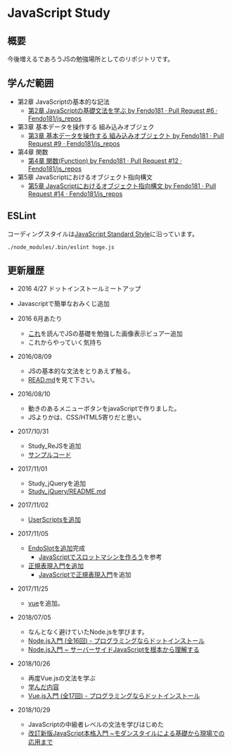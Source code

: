 
# JavaScript Study

## 概要
今後増えるであろうJSの勉強場所としてのリポジトリです。

## 学んだ範囲

- 第2章 JavaScriptの基本的な記法
  - [第2章 JavaScriptの基礎文法を学ぶ by Fendo181 · Pull Request #6 · Fendo181/js_repos](https://github.com/Fendo181/js_repos/pull/6)
- 第3章 基本データを操作する 組み込みオブジェク
  - [第3章 基本データを操作する 組み込みオブジェクト by Fendo181 · Pull Request #9 · Fendo181/js_repos](https://github.com/Fendo181/js_repos/pull/9)
- 第4章 関数
  - [第4章 関数(Function) by Fendo181 · Pull Request #12 · Fendo181/js_repos](https://github.com/Fendo181/js_repos/pull/12)
- 第5章 JavaScriptにおけるオブジェクト指向構文
  - [第5章 JavaScriptにおけるオブジェクト指向構文 by Fendo181 · Pull Request #14 · Fendo181/js_repos](https://github.com/Fendo181/js_repos/pull/14)

## ESLint

コーディングスタイルは[JavaScript Standard Style](https://github.com/standard/standard)に沿っています。

```
./node_modules/.bin/eslint hoge.js
```

## 更新履歴

- 2016 4/27 ドットインストールミートアップ
 - Javascriptで簡単なおみくじ追加

- 2016 6月あたり
  - [これ](https://www.amazon.co.jp/dp/4062578506/ref=pd_lpo_sbs_dp_ss_3?pf_rd_p=187205609&pf_rd_s=lpo-top-stripe&pf_rd_t=201&pf_rd_i=4274946614&pf_rd_m=AN1VRQENFRJN5&pf_rd_r=S742FGN5GJMJ5DR8FW76)を読んでJSの基礎を勉強した画像表示ビュアー追加
  - これからやっていく気持ち

- 2016/08/09
  - JSの基本的な文法をとりあえず触る。
  - [READ.md](https://github.com/Fendo181/js_repos/tree/master/bacic)を見て下さい。

- 2016/08/10
  - 動きのあるメニューボタンをjavaScriptで作りました。
  - JSよりかは、CSS/HTML5寄りだと思い。

- 2017/10/31
  - Study_ReJSを追加
  - [サンプルコード](https://github.com/Fendo181/JavaScript_repos/tree/master/Study_ReJS)

- 2017/11/01
  - Study_jQueryを追加
  - [Study_jQuery/README.md](https://github.com/Fendo181/js_repos/tree/master/bacic/jQuery/basic)

- 2017/11/02
  - [UserScriptsを追加](https://github.com/Fendo181/js_repos/tree/master/UserScripts)

- 2017/11/05
  - [EndoSlotを追加](https://github.com/Fendo181/js_repos/tree/master/app/slot)完成
    - [JavaScriptでスロットマシンを作ろう](https://dotinstall.com/lessons/slot_js_v4)を参考
  - [正規表現入門を追加](https://github.com/Fendo181/js_repos/tree/master/bacic/RegExp)
    - [JavaScriptで正規表現入門](https://dotinstall.com/lessons/basic_regexp)を追加

- 2017/11/25
  - [vue](https://github.com/Fendo181/js_repos/tree/master/vue)を追加。

- 2018/07/05
  - なんとなく避けていたNode.jsを学びます。
  - [Node.js入門 (全16回) - プログラミングならドットインストール](https://dotinstall.com/lessons/basic_nodejs)
  - [Node.js入門 ~ サーバーサイドJavaScriptを根本から理解する](https://nakanoh.net/article/node-entry-book)

- 2018/10/26
  - 再度Vue.jsの文法を学ぶ
  - [学んだ内容](https://github.com/Fendo181/js_repos/tree/master/vue/basic_v_2.5.13)
  - [Vue.js入門 (全17回) - プログラミングならドットインストール](https://dotinstall.com/lessons/basic_vuejs_v2)

- 2018/10/29
  - JavaScriptの中級者レベルの文法を学びはじめた
  - [改訂新版JavaScript本格入門 ~モダンスタイルによる基礎から現場での応用まで](https://gihyo.jp/book/2016/978-4-7741-8411-1)

